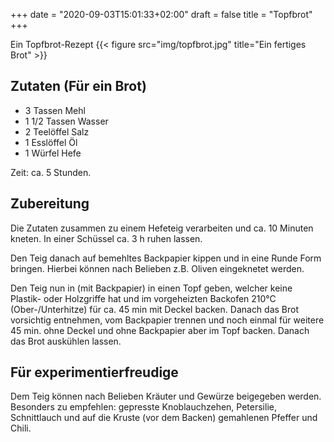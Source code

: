 +++
date = "2020-09-03T15:01:33+02:00"
draft = false
title = "Topfbrot"
+++

Ein Topfbrot-Rezept
{{< figure src="img/topfbrot.jpg" title="Ein fertiges Brot" >}}

<!--more-->
## Zutaten (Für ein Brot)
- 3 Tassen Mehl
- 1 1/2 Tassen Wasser
- 2 Teelöffel Salz
- 1 Esslöffel Öl
- 1 Würfel Hefe

Zeit: ca. 5 Stunden.


## Zubereitung
Die Zutaten zusammen zu einem Hefeteig verarbeiten und ca. 10 Minuten kneten. In einer Schüssel ca. 3 h ruhen lassen.

Den Teig danach auf bemehltes Backpapier kippen und in eine Runde Form bringen. Hierbei können nach Belieben z.B. Oliven eingeknetet werden.

Den Teig nun in (mit Backpapier) in einen Topf geben, welcher keine Plastik- oder Holzgriffe hat und im vorgeheizten Backofen 210°C (Ober-/Unterhitze) für ca. 45 min mit Deckel backen. Danach das Brot vorsichtig entnehmen, vom Backpapier trennen und noch einmal für weitere 45 min. ohne Deckel und ohne Backpapier aber im Topf backen. Danach das Brot auskühlen lassen.

## Für experimentierfreudige
Dem Teig können nach Belieben Kräuter und Gewürze beigegeben werden. Besonders zu empfehlen: gepresste Knoblauchzehen, Petersilie, Schnittlauch und auf die Kruste (vor dem Backen) gemahlenen Pfeffer und Chili.